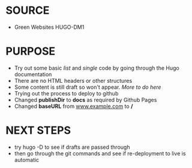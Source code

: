 # SOURCE
* Green Websites HUGO-DM1
# PURPOSE
* Try out some basic *list* and *single* code by going through the Hugo documentation
* There are no HTML headers or other structures
* Some content is still draft so won't appear. *More to do here*
* Trying out the process to deploy to github
* Changed **publishDir** to **docs** as required by Github Pages
* Changed **baseURL** from www.example.com to **/**
# NEXT STEPS
* try hugo -D to see if drafts are passed through
* then go through the git commands and see if re-deployment to live is automatic